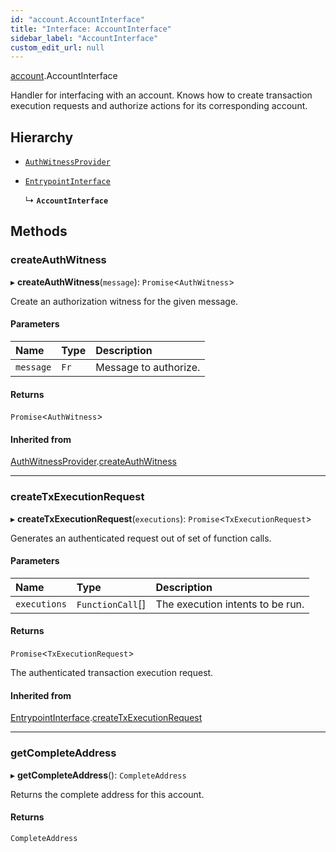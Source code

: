 ```yaml
---
id: "account.AccountInterface"
title: "Interface: AccountInterface"
sidebar_label: "AccountInterface"
custom_edit_url: null
---
```


[account](../modules/account.md).AccountInterface

Handler for interfacing with an account. Knows how to create transaction execution
requests and authorize actions for its corresponding account.

## Hierarchy

- [`AuthWitnessProvider`](account.AuthWitnessProvider.md)

- [`EntrypointInterface`](account.EntrypointInterface.md)

  ↳ **`AccountInterface`**

## Methods

### createAuthWitness

▸ **createAuthWitness**(`message`): `Promise`\<`AuthWitness`\>

Create an authorization witness for the given message.

#### Parameters

| Name | Type | Description |
| :------ | :------ | :------ |
| `message` | `Fr` | Message to authorize. |

#### Returns

`Promise`\<`AuthWitness`\>

#### Inherited from

[AuthWitnessProvider](account.AuthWitnessProvider.md).[createAuthWitness](account.AuthWitnessProvider.md#createauthwitness)

___

### createTxExecutionRequest

▸ **createTxExecutionRequest**(`executions`): `Promise`\<`TxExecutionRequest`\>

Generates an authenticated request out of set of function calls.

#### Parameters

| Name | Type | Description |
| :------ | :------ | :------ |
| `executions` | `FunctionCall`[] | The execution intents to be run. |

#### Returns

`Promise`\<`TxExecutionRequest`\>

The authenticated transaction execution request.

#### Inherited from

[EntrypointInterface](account.EntrypointInterface.md).[createTxExecutionRequest](account.EntrypointInterface.md#createtxexecutionrequest)

___

### getCompleteAddress

▸ **getCompleteAddress**(): `CompleteAddress`

Returns the complete address for this account.

#### Returns

`CompleteAddress`
